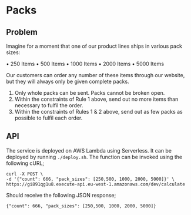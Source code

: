 # Packs

## Problem

Imagine for a moment that one of our product lines ships in various pack sizes:

• 250 Items
• 500 Items
• 1000 Items
• 2000 Items
• 5000 Items

Our customers can order any number of these items through our website, but they will always only be given complete packs.

1. Only whole packs can be sent. Packs cannot be broken open.
2. Within the constraints of Rule 1 above, send out no more items than necessary to fulfil the order.
3. Within the constraints of Rules 1 & 2 above, send out as few packs as possible to fulfil each order.

## API

The service is deployed on AWS Lambda using Serverless. It can be deployed by running `./deploy.sh`. The function can be invoked using the following cURL;

```
curl -X POST \
-d '{"count": 666, "pack_sizes": [250,500, 1000, 2000, 5000]}' \
https://gi891qg1u8.execute-api.eu-west-1.amazonaws.com/dev/calculate
```

Should receive the following JSON response;

```
{"count": 666, "pack_sizes": [250,500, 1000, 2000, 5000]}
```
